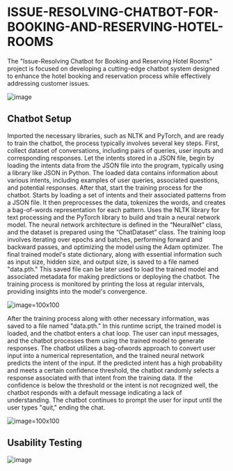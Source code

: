 # ISSUE-RESOLVING-CHATBOT-FOR-BOOKING-AND-RESERVING-HOTEL-ROOMS
The "Issue-Resolving Chatbot for Booking and Reserving Hotel Rooms" project is focused on developing a cutting-edge chatbot system designed to enhance the hotel booking and reservation process while effectively addressing customer issues.

![image](https://github.com/czh001118/ISSUE-RESOLVING-CHATBOT-FOR-BOOKING-AND-RESERVING-HOTEL-ROOMS/assets/64961112/e37b1e3b-5e3e-4ba2-a80c-9a55e5f971b3)

## Chatbot Setup
Imported the necessary libraries, such as NLTK and PyTorch, and are ready to train the chatbot, the process typically involves several key steps. First, collect dataset of conversations, including pairs of queries, user inputs and corresponding responses. Let the intents stored in a JSON file, begin by loading the intents data from the JSON file into the program, typically using a library like JSON in Python. The loaded data contains information about various intents, including examples of user queries, associated questions, and potential responses. After that, start the training process for the chatbot. Starts by loading a set of intents and their associated patterns from a JSON file. It then preprocesses the data, tokenizes the words, and creates a bag-of-words representation for each pattern. Uses the NLTK library for text processing and the PyTorch library to build and train a neural network model. The neural network architecture is defined in the “NeuralNet” class, and the dataset is prepared using the “ChatDataset” class. The training loop involves iterating over epochs and batches, performing forward and backward passes, and optimizing the model using the Adam optimizer. The final trained model's state dictionary, along with essential information such as input size, hidden size, and output size, is saved to a file named "data.pth." This saved file can be later used to load the trained model and associated metadata for making predictions or deploying the chatbot. The training process is monitored by printing the loss at regular intervals, providing insights into the model's convergence.

![image=100x100](https://github.com/czh001118/ISSUE-RESOLVING-CHATBOT-FOR-BOOKING-AND-RESERVING-HOTEL-ROOMS/assets/64961112/440f9fcb-9103-4044-b1a0-b13b14eb2c17)

After the training process along with other necessary information, was saved to a file named "data.pth." In this runtime script, the trained model is loaded, and the chatbot enters a chat loop. The user can input messages, and the chatbot processes them using the trained model to generate responses. The chatbot utilizes a bag-ofwords approach to convert user input into a numerical representation, and the trained neural network predicts the intent of the input. If the predicted intent has a high probability and meets a certain confidence threshold, the chatbot randomly selects a response associated with that intent from the training data. If the confidence is below the threshold or the intent is not recognized well, the chatbot responds with a default message indicating a lack of understanding. The chatbot continues to prompt the user for input until the user types "quit," ending the chat.

![image=100x100](https://github.com/czh001118/ISSUE-RESOLVING-CHATBOT-FOR-BOOKING-AND-RESERVING-HOTEL-ROOMS/assets/64961112/67532120-dce0-49ff-8d32-1d681cb73bb6)

## Usability Testing

![image](https://github.com/czh001118/ISSUE-RESOLVING-CHATBOT-FOR-BOOKING-AND-RESERVING-HOTEL-ROOMS/assets/64961112/59d4a32b-e75f-434e-ab2a-2c8d5cc29ff4)
